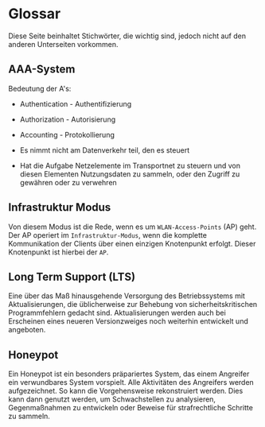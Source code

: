 # Glossar
Diese Seite beinhaltet Stichwörter, die wichtig sind, jedoch nicht auf den anderen Unterseiten
vorkommen.

## AAA-System
Bedeutung der A's:

* Authentication - Authentifizierung
* Authorization - Autorisierung
* Accounting - Protokollierung

* Es nimmt nicht am Datenverkehr teil, den es steuert
* Hat die Aufgabe Netzelemente im Transportnet zu steuern und von diesen Elementen Nutzungsdaten zu
  sammeln, oder den Zugriff zu gewähren oder zu verwehren

## Infrastruktur Modus
Von diesem Modus ist die Rede, wenn es um `WLAN-Access-Points` (AP) geht.  Der AP operiert im
`Infrastruktur-Modus`, wenn die komplette Kommunikation der Clients über einen einzigen Knotenpunkt
erfolgt. Dieser Knotenpunkt ist hierbei der `AP`.

## Long Term Support (LTS)
Eine über das Maß hinausgehende Versorgung des Betriebssystems mit Aktualisierungen, die
üblicherweise zur Behebung von sicherheitskritischen Programmfehlern gedacht sind. Aktualisierungen
werden auch bei Erscheinen eines neueren Versionzweiges noch weiterhin entwickelt und angeboten.

## Honeypot
Ein Honeypot ist ein besonders präpariertes System, das einem Angreifer ein verwundbares System
vorspielt. Alle Aktivitäten des Angreifers werden aufgezeichnet. So kann die Vorgehensweise
rekonstruiert werden. Dies kann dann genutzt werden, um Schwachstellen zu analysieren,
Gegenmaßnahmen zu entwickeln oder Beweise für strafrechtliche Schritte zu sammeln.
